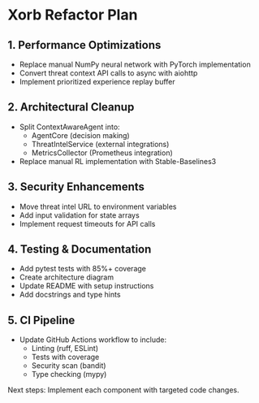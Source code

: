 # Xorb Refactor Plan

## 1. Performance Optimizations
- Replace manual NumPy neural network with PyTorch implementation
- Convert threat context API calls to async with aiohttp
- Implement prioritized experience replay buffer

## 2. Architectural Cleanup
- Split ContextAwareAgent into:
  - AgentCore (decision making)
  - ThreatIntelService (external integrations)
  - MetricsCollector (Prometheus integration)
- Replace manual RL implementation with Stable-Baselines3

## 3. Security Enhancements
- Move threat intel URL to environment variables
- Add input validation for state arrays
- Implement request timeouts for API calls

## 4. Testing & Documentation
- Add pytest tests with 85%+ coverage
- Create architecture diagram
- Update README with setup instructions
- Add docstrings and type hints

## 5. CI Pipeline
- Update GitHub Actions workflow to include:
  - Linting (ruff, ESLint)
  - Tests with coverage
  - Security scan (bandit)
  - Type checking (mypy)

Next steps: Implement each component with targeted code changes.
